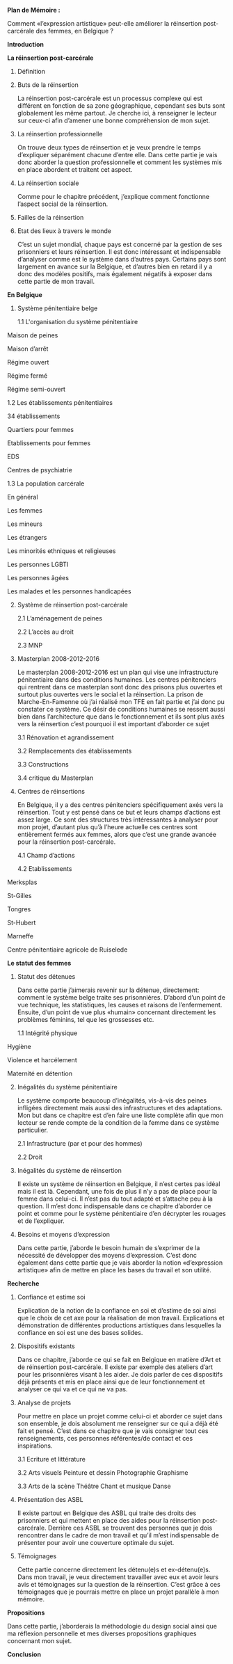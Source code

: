 **Plan de Mémoire :**

Comment «l’expression artistique» peut-elle améliorer la réinsertion post-carcérale des femmes, en Belgique ?

**Introduction**

**La réinsertion post-carcérale**

1. Définition

2. Buts de la réinsertion 

	La réinsertion post-carcérale est un processus complexe qui est différent en fonction de sa zone géographique, cependant ses buts sont globalement les même partout. Je cherche ici, à renseigner le lecteur sur ceux-ci afin d’amener une bonne compréhension de mon sujet.

3. La réinsertion professionnelle 

	On trouve deux types de réinsertion et je veux prendre le temps d’expliquer séparément chacune d’entre elle. Dans cette partie je vais donc aborder la question professionnelle et comment les systèmes mis en place abordent et traitent cet aspect.

4. La réinsertion sociale

	Comme pour le chapitre précédent, j’explique  comment fonctionne l’aspect social de la réinsertion.

5. Failles de la réinsertion

6. Etat des lieux à travers le monde

	C’est un sujet mondial, chaque pays est concerné par la gestion de ses prisonniers et leurs réinsertion. Il est donc intéressant et indispensable d’analyser comme est le système dans d’autres pays. Certains pays sont largement en avance sur la Belgique, et d’autres bien en retard il y a donc des modèles positifs, mais également négatifs à exposer dans cette partie de mon travail.

**En Belgique**

1. Système pénitentiaire belge

	1.1 L'organisation du système pénitentiaire
	
Maison de peines 

Maison d’arrêt

Régime ouvert

Régime fermé

Régime semi-ouvert

   1.2 Les établissements pénitentiaires
	
34 établissements 

Quartiers pour  femmes

Etablissements pour femmes

EDS

Centres de psychiatrie 

   1.3 La population carcérale
   
En général

Les femmes

Les mineurs

Les étrangers

Les minorités ethniques et religieuses

Les personnes LGBTI

Les personnes âgées

Les malades et les personnes handicapées

2. Système de réinsertion post-carcérale

	2.1 L’aménagement de peines
	
	2.2 L’accès au droit 
	
	2.3 MNP

3. Masterplan 2008-2012-2016

	Le masterplan 2008-2012-2016 est un plan qui vise une infrastructure pénitentiaire dans des conditions humaines. Les centres pénitenciers qui rentrent dans ce masterplan sont donc des prisons plus ouvertes et surtout plus ouvertes vers le social et la réinsertion. La prison de Marche-En-Famenne où j’ai réalisé mon TFE en fait partie et j’ai donc pu constater ce système. Ce désir de conditions humaines se ressent aussi bien dans l’architecture que dans le fonctionnement et ils sont plus axés vers la réinsertion c’est pourquoi il est important d’aborder ce sujet 

	3.1 Rénovation et agrandissement
	
	3.2 Remplacements des établissements 
	
	3.3 Constructions
	
	3.4 critique du Masterplan

4. Centres de réinsertions

	En Belgique, il y a des centres pénitenciers spécifiquement axés vers la réinsertion. Tout y est pensé dans ce but et leurs champs d’actions est assez large. Ce sont des structures très intéressantes à analyser pour mon projet, d’autant plus qu’à l’heure actuelle ces centres sont entièrement fermés aux femmes, alors que c’est une grande avancée pour la réinsertion post-carcérale.

	4.1 Champ d’actions 
	
	4.2 Etablissements
	
Merksplas

St-Gilles

Tongres

St-Hubert

Marneffe 

Centre pénitentiaire agricole de Ruiselede

**Le statut des femmes** 

1. Statut des détenues 

	Dans cette partie j’aimerais revenir sur la détenue, directement: comment le système belge traite ses prisonnières. D’abord d’un point de vue technique, les statistiques, les causes et raisons de l’enfermement. Ensuite, d’un point de vue plus «humain» concernant directement les problèmes féminins, tel que les grossesses etc.

	1.1 Intégrité physique
	
Hygiène 

Violence et harcélement

Maternité en détention


2. Inégalités du système pénitentiaire

	Le système comporte beaucoup d’inégalités, vis-à-vis des peines infligées directement mais aussi des infrastructures et des adaptations. Mon but dans ce chapitre est d’en faire une liste complète afin que mon lecteur se rende compte de la condition de la femme dans ce système particulier.

	2.1 Infrastructure (par et pour des hommes) 
	
	2.2 Droit

3. Inégalités du système de réinsertion

	Il existe un système de réinsertion en Belgique, il n’est certes pas idéal mais il est là. Cependant, une fois de plus il n’y a pas de place pour la femme dans celui-ci. Il n’est pas du tout adapté et s’attache peu à la question. Il m’est donc indispensable dans ce chapitre d’aborder ce point et comme pour le système pénitentiaire d’en décrypter les rouages et de l’expliquer.

4. Besoins et moyens d’expression 

	Dans cette partie, j’aborde le besoin humain de s’exprimer de la nécessité de développer des moyens d’expression. C’est donc également dans cette partie que je vais aborder la notion «d’expression artistique» afin de mettre en place les bases du travail et son utilité.

**Recherche** 

1. Confiance et estime soi

	Explication de la notion de la confiance en soi et d’estime de soi ainsi que le choix de cet axe pour la réalisation de mon travail. Explications et démonstration de différentes productions artistiques dans lesquelles la confiance en soi est une des bases solides.

2. Dispositifs existants

	Dans ce chapitre, j’aborde ce qui se fait en Belgique en matière d’Art et de réinsertion post-carcérale. Il existe par exemple des ateliers d’art pour les prisonnières visant à les aider. Je dois parler de ces dispositifs déjà présents et mis en place ainsi que de leur fonctionnement et analyser ce qui va et ce qui ne  va pas.

3. Analyse de projets 

	Pour mettre en place un projet comme celui-ci et aborder ce sujet dans son ensemble, je dois absolument me renseigner sur ce qui a déjà été fait et pensé. C’est dans ce chapitre que je vais consigner tout ces renseignements, ces personnes référentes/de contact et ces inspirations.

	3.1 Ecriture et littérature

	3.2 Arts visuels 
Peinture et dessin
Photographie
Graphisme

   3.3 Arts de la scène
Théâtre
Chant et musique 
Danse 

4. Présentation des ASBL

	Il existe partout en Belgique des ASBL qui traite des droits des prisonniers et qui mettent en place des aides pour la réinsertion post-carcérale. Derrière ces ASBL se trouvent des personnes que je dois rencontrer dans le cadre de mon travail et qu’il m’est indispensable de présenter pour avoir une couverture optimale du sujet. 

	
5. Témoignages

	Cette partie concerne directement les détenu(e)s et ex-détenu(e)s. Dans mon travail, je veux directement travailler avec eux et avoir leurs avis et témoignages sur la question de la réinsertion. C’est grâce à ces témoignages que je pourrais mettre en place un projet parallèle à mon mémoire.

**Propositions**

Dans cette partie, j’aborderais la méthodologie du design social ainsi que ma réflexion personnelle et mes diverses propositions graphiques concernant mon sujet.

**Conclusion**
